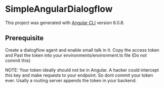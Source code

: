 # SimpleAngularDialogflow

This project was generated with [Angular CLI](https://github.com/angular/angular-cli) version 6.0.8.

## Prerequisite

Create a dialogflow agent and enable small talk in it.
Copy the access token and Past the token into your environments/environment.ts file (Do not commit this)

NOTE: Your token ideally should not be in Angular. A hacker could intercept this key and make requests to your endpoint. So dont commit your token ever. Usally a routing server appends the token in your backend.



